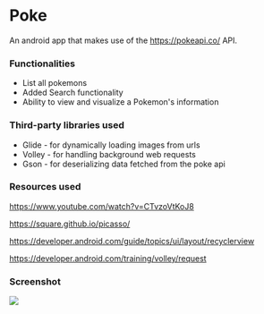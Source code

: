 # Poke

An android app that makes use of the https://pokeapi.co/ API.

### Functionalities
* List all pokemons
* Added Search functionality
* Ability to view and visualize a Pokemon's information

### Third-party libraries used
* Glide - for dynamically loading images from urls
* Volley - for handling background web requests
* Gson - for deserializing data fetched from the poke api

### Resources used
https://www.youtube.com/watch?v=CTvzoVtKoJ8

https://square.github.io/picasso/

https://developer.android.com/guide/topics/ui/layout/recyclerview

https://developer.android.com/training/volley/request

### Screenshot
<img src="https://i.imgur.com/yNdARge.png">
